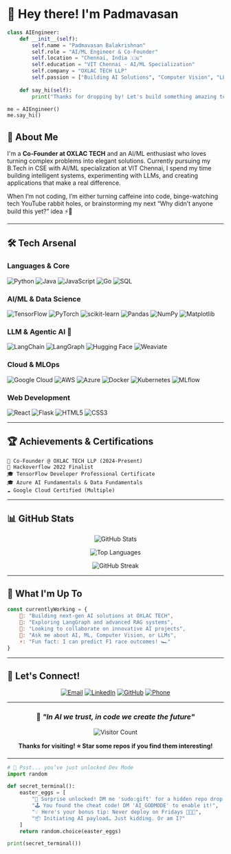 # 🚀 Hey there! I'm Padmavasan 

```python
class AIEngineer:
    def __init__(self):
        self.name = "Padmavasan Balakrishnan"
        self.role = "AI/ML Engineer & Co-Founder"
        self.location = "Chennai, India 🇮🇳"
        self.education = "VIT Chennai - AI/ML Specialization"
        self.company = "OXLAC TECH LLP"
        self.passion = ["Building AI Solutions", "Computer Vision", "LLMs"]
        
    def say_hi(self):
        print("Thanks for dropping by! Let's build something amazing together 🤖")

me = AIEngineer()
me.say_hi()
```

## 🧠 About Me

I'm a **Co-Founder at OXLAC TECH** and an AI/ML enthusiast who loves turning complex problems into elegant solutions. Currently pursuing my B.Tech in CSE with AI/ML specialization at VIT Chennai, I spend my time building intelligent systems, experimenting with LLMs, and creating applications that make a real difference.

When I’m not coding, I’m either turning caffeine into code, binge-watching tech YouTube rabbit holes, or brainstorming my next “Why didn’t anyone build this yet?” idea ⚡🧃

---

## 🛠️ Tech Arsenal

### **Languages & Core**
![Python](https://img.shields.io/badge/Python-3776AB?style=for-the-badge&logo=python&logoColor=white)
![Java](https://img.shields.io/badge/Java-ED8B00?style=for-the-badge&logo=openjdk&logoColor=white)
![JavaScript](https://img.shields.io/badge/JavaScript-F7DF1E?style=for-the-badge&logo=javascript&logoColor=black)
![Go](https://img.shields.io/badge/Go-00ADD8?style=for-the-badge&logo=go&logoColor=white)
![SQL](https://img.shields.io/badge/SQL-336791?style=for-the-badge&logo=postgresql&logoColor=white)

### **AI/ML & Data Science**
![TensorFlow](https://img.shields.io/badge/TensorFlow-FF6F00?style=for-the-badge&logo=TensorFlow&logoColor=white)
![PyTorch](https://img.shields.io/badge/PyTorch-EE4C2C?style=for-the-badge&logo=pytorch&logoColor=white)
![scikit-learn](https://img.shields.io/badge/scikit--learn-F7931E?style=for-the-badge&logo=scikit-learn&logoColor=white)
![Pandas](https://img.shields.io/badge/pandas-150458?style=for-the-badge&logo=pandas&logoColor=white)
![NumPy](https://img.shields.io/badge/numpy-013243?style=for-the-badge&logo=numpy&logoColor=white)
![Matplotlib](https://img.shields.io/badge/Matplotlib-11557c?style=for-the-badge&logo=python&logoColor=white)

### **LLM & Agentic AI** 🤖
![LangChain](https://img.shields.io/badge/LangChain-1C3C3C?style=for-the-badge&logo=langchain&logoColor=white)
![LangGraph](https://img.shields.io/badge/LangGraph-FF6B6B?style=for-the-badge&logo=graphql&logoColor=white)
![Hugging Face](https://img.shields.io/badge/Hugging%20Face-FFD21E?style=for-the-badge&logo=huggingface&logoColor=black)
![Weaviate](https://img.shields.io/badge/Weaviate-00D4AA?style=for-the-badge&logo=weaviate&logoColor=white)

### **Cloud & MLOps**
![Google Cloud](https://img.shields.io/badge/Google%20Cloud-4285F4?style=for-the-badge&logo=google-cloud&logoColor=white)
![AWS](https://img.shields.io/badge/Amazon%20AWS-FF9900?style=for-the-badge&logo=amazon-aws&logoColor=white)
![Azure](https://img.shields.io/badge/Microsoft%20Azure-0089D0?style=for-the-badge&logo=microsoft-azure&logoColor=white)
![Docker](https://img.shields.io/badge/Docker-2496ED?style=for-the-badge&logo=docker&logoColor=white)
![Kubernetes](https://img.shields.io/badge/Kubernetes-326CE5?style=for-the-badge&logo=kubernetes&logoColor=white)
![MLflow](https://img.shields.io/badge/MLflow-0194E2?style=for-the-badge&logo=mlflow&logoColor=white)

### **Web Development**
![React](https://img.shields.io/badge/React-61DAFB?style=for-the-badge&logo=react&logoColor=black)
![Flask](https://img.shields.io/badge/Flask-000000?style=for-the-badge&logo=flask&logoColor=white)
![HTML5](https://img.shields.io/badge/HTML5-E34F26?style=for-the-badge&logo=html5&logoColor=white)
![CSS3](https://img.shields.io/badge/CSS3-1572B6?style=for-the-badge&logo=css3&logoColor=white)

---

## 🏆 Achievements & Certifications

```
🥇 Co-Founder @ OXLAC TECH LLP (2024-Present)
🥈 Hackoverflow 2022 Finalist
🎓 TensorFlow Developer Professional Certificate
🎓 Azure AI Fundamentals & Data Fundamentals
☁️ Google Cloud Certified (Multiple)
```

---

## 📊 GitHub Stats

<div align="center">
  
![GitHub Stats](https://github-readme-stats.vercel.app/api?username=PXDHU&show_icons=true&theme=radical&hide_border=true&count_private=true)

![Top Languages](https://github-readme-stats.vercel.app/api/top-langs/?username=PXDHU&layout=compact&theme=radical&hide_border=true)

![GitHub Streak](https://github-readme-streak-stats.herokuapp.com/?user=PXDHU&theme=radical&hide_border=true)

</div>

---

## 🌟 What I'm Up To

```javascript
const currentlyWorking = {
    🔭: "Building next-gen AI solutions at OXLAC TECH",
    🌱: "Exploring LangGraph and advanced RAG systems",
    👯: "Looking to collaborate on innovative AI projects",
    💬: "Ask me about AI, ML, Computer Vision, or LLMs",
    ⚡: "Fun fact: I can predict F1 race outcomes! 🏎️"
}
```

---

## 🤝 Let's Connect!

<div align="center">

[![Email](https://img.shields.io/badge/Email-D14836?style=for-the-badge&logo=gmail&logoColor=white)](mailto:padmavasan.contact@gmail.com)
[![LinkedIn](https://img.shields.io/badge/LinkedIn-0077B5?style=for-the-badge&logo=linkedin&logoColor=white)](https://linkedin.com/in/padmavasanbalakrishnan/)
[![GitHub](https://img.shields.io/badge/GitHub-100000?style=for-the-badge&logo=github&logoColor=white)](https://github.com/PXDHU)
[![Phone](https://img.shields.io/badge/Phone-25D366?style=for-the-badge&logo=whatsapp&logoColor=white)](tel:+919677372245)

</div>

---

<div align="center">

### 💭 *"In AI we trust, in code we create the future"*

![Visitor Count](https://komarev.com/ghpvc/?username=PXDHU&color=blueviolet&style=for-the-badge)

**Thanks for visiting! ⭐ Star some repos if you find them interesting!**

</div>

---

```python
# 🤫 Psst... you’ve just unlocked Dev Mode
import random

def secret_terminal():
    easter_eggs = [
        "🎉 Surprise unlocked! DM me 'sudo:gift' for a hidden repo drop!",
        "🕹️ You found the cheat code! DM 'AI_GODMODE' to enable it!",
        "💡 Here's your bonus tip: Never deploy on Fridays 🚫🧑‍🚒",
        "📦 Initiating AI payload… Just kidding. Or am I?"
    ]
    return random.choice(easter_eggs)

print(secret_terminal())
```

